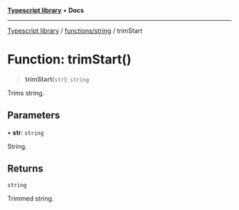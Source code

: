 [**Typescript library**](../../../index.md) • **Docs**

***

[Typescript library](../../../modules.md) / [functions/string](../index.md) / trimStart

# Function: trimStart()

> **trimStart**(`str`): `string`

Trims string.

## Parameters

• **str**: `string`

String.

## Returns

`string`

Trimmed string.
